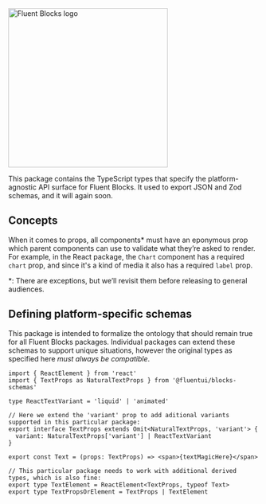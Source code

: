 <img alt="Fluent Blocks logo" src="https://cdn.jsdelivr.net/gh/OfficeDev/fluent-blocks@next/packages/react/.storybook/public/brandImage.svg" width="320" />

This package contains the TypeScript types that specify the platform-agnostic API surface for Fluent Blocks. It used to export JSON and Zod schemas, and it will again soon.

## Concepts

When it comes to props, all components* must have an eponymous prop which parent components can use to validate what they’re asked to render. For example, in the React package, the `Chart` component has a required `chart` prop, and since it's a kind of media it also has a required `label` prop.

*: There are exceptions, but we’ll revisit them before releasing to general audiences.

## Defining platform-specific schemas

This package is intended to formalize the ontology that should remain true for all Fluent Blocks packages. Individual packages can extend these schemas to support unique situations, however the original types as specified here _must always be compatible_.

```tsx
import { ReactElement } from 'react'
import { TextProps as NaturalTextProps } from '@fluentui/blocks-schemas'

type ReactTextVariant = 'liquid' | 'animated'

// Here we extend the 'variant' prop to add aditional variants supported in this particular package:
export interface TextProps extends Omit<NaturalTextProps, 'variant'> {
  variant: NaturalTextProps['variant'] | ReactTextVariant
}

export const Text = (props: TextProps) => <span>{textMagicHere}</span>

// This particular package needs to work with additional derived types, which is also fine:
export type TextElement = ReactElement<TextProps, typeof Text>
export type TextPropsOrElement = TextProps | TextElement
```
